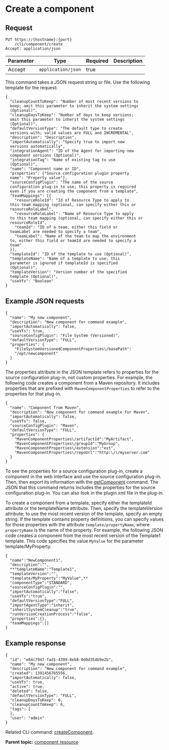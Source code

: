 # Create a component

## Request

```
PUT https://{hostname}:{port}
    /cli/component/create
Accept: application/json

```

|Parameter|Type|Required|Description|
|---------|----|--------|-----------|
|Accept|`application/json`|true| |

This command takes a JSON request string or file. Use the following template for the request:

```
{
  "cleanupCountToKeep": "Number of most recent versions to 
  keep; omit this parameter to inherit the system settings 
  (Optional)",
  "cleanupDaysToKeep": "Number of days to keep versions; 
  omit this parameter to inherit the system settings 
  (Optional)",
  "defaultVersionType": "The default type to create 
  versions with; valid values are FULL and INCREMENTAL",
  "description": "Description",
  "importAutomatically": "Specify true to import new 
  versions automatically",
  "integrationAgent": "ID of the Agent for importing new 
  component versions (Optional)",
  "integrationTag": "Name of existing tag to use 
  (Optional)",
  "name": "Component name or ID",
  "properties": {"Source configuration plugin property 
  name": "Property value"},
  "sourceConfigPlugin": "The name of the source 
  configuration plug-in to use; this property is required 
  even if you are creating the component from a template",
  "teamMappings": [{
    "resourceRoleId": "Id of Resource Type to apply to 
  this team mapping (optional, can specify either this or 
  resourceRoleLabel",
    "resourceRoleLabel": "Name of Resource Type to apply 
  to this team mapping (optional, can specify either this or 
  resourceRoleId",
    "teamId": "ID of a team, either this field or 
  teamLabel are needed to specify a team",
    "teamLabel": "Name of the team to map the environment 
  to, either this field or teamId are needed to specify a 
  team"
  }],
  "templateId": "ID of the template to use (Optional)",
  "templateName": "Name of a template to use; this 
  parameter is ignored if templateId is specified 
  (Optional)",
  "templateVersion": "Version number of the specified 
  template (Optional)",
  "useVfs": "Boolean"
}

```

## Example JSON requests

```
{
  "name": "My new component",
  "description": "New component for command example",
  "importAutomatically": false,
  "useVfs": true,
  "sourceConfigPlugin": "File System (Versioned)",
  "defaultVersionType": "FULL",
  "properties": {
    "FileSystemVersionedComponentProperties\/basePath": 
    "/opt/newcomponent"
  }
}
```

The properties attribute in the JSON template refers to properties for the source configuration plug-in, not custom properties. For example, the following code creates a component from a Maven repository. It includes properties that are prefixed with `MavenComponentProperties` to refer to the properties for that plug-in.

```
{
  "name": "Component from Maven",
  "description": "New component for command example for Maven",
  "importAutomatically": false,
  "useVfs": false,
  "sourceConfigPlugin": "Maven",
  "defaultVersionType": "FULL",
  "properties": {
    "MavenComponentProperties\/artifactId":"MyArtifact",
    "MavenComponentProperties\/groupId":"MyGroup",
    "MavenComponentProperties\/extension":"ext",
    "MavenComponentProperties\/repoUrl":"http:\/\/myserver.com"
  }
}
```

To see the properties for a source configuration plug-in, create a component in the web interface and use the source configuration plug-in. Then, then export its information with the [getComponent](udclient_getcomponent.md) command. The JSON that this command returns includes the properties for the source configuration plug-in. You can also look in the plugin.xml file in the plug-in.

To create a component from a template, specify either the templateId attribute or the templateName attribute. Then, specify the templateVersion attribute; to use the most recent version of the template, specify an empty string. If the template contains property definitions, you can specify values for those properties with the attribute `template/propertyName`, where `propertyName` is the name of the property. For example, the following JSON code creates a component from the most recent version of the Template1 template. This code specifies the value `MyValue` for the parameter template/MyProperty.

```
{
  "name":"NewComponent1", 
  "description":"",
  **"templateName":"Template1", 
  "templateVersion":"",
  "template/MyProperty":"MyValue",** 
  "componentType":"STANDARD", 
  "sourceConfigPlugin":"",
  "importAutomatically":"false", 
  "useVfs":"true",
  "defaultVersionType":"FULL", 
  "importAgentType":"inherit",
  "inheritSystemCleanup":"true",
  "runVersionCreationProcess":"false",
  "properties":{},
  "teamMappings":[]
}
```

## Example response

```
{
  "id": "e84c7947-fad1-4399-8eb8-0d0d354b9e2b",
  "name": "My new component",
  "description": "New component for command example",
  "created": 1391456765556,
  "importAutomatically": false,
  "useVfs": true,
  "active": true,
  "deleted": false,
  "defaultVersionType": "FULL",
  "cleanupDaysToKeep": 0,
  "cleanupCountToKeep": 0,
  "tags": [
  ],
  "user": "admin"
}
```

Related CLI command: [createComponent](udclient_createcomponent.md).

**Parent topic:** [component resource](../../com.udeploy.api.doc/topics/rest_cli_component.md)

